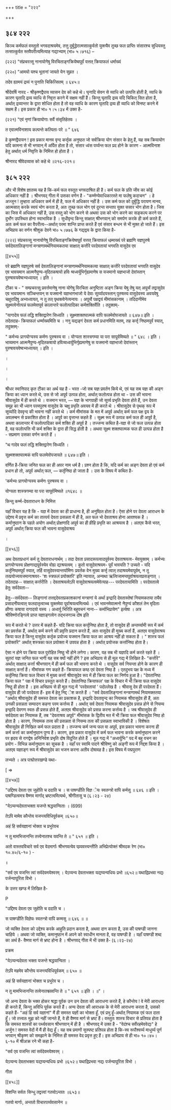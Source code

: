 +++
title = "२२२"

+++


## ३८४ २२२
किञ्च कर्मफलं वस्तुतो भगवदाश्रयमेव, तत्तु दुर्बुद्धेरात्मसात्कुर्वतो युक्त्यैव तुच्छ फल प्राप्तिः संसारश्च सुधियस्तु तत्सात्कुर्वत स्तवैपरीत्यमित्याह गद्याभ्याम् (भा० ५।७१६) – 

(२२२) "संप्रचरत्सु नानायोगेषु विरचिताङ्गक्रियेष्वपूर्वं यत्तत् क्रियाफलं धर्माख्यं 

(२२०) "आमयो यश्च भूतानां जायते येन सुव्रत । 

तदेव ह्यामयं द्रव्यं न पुनाति चिकित्सितम् ॥ ६४५॥ 

श्रीदेवर्षि नारद - श्रीकृष्णद्वैपाय व्यासन देव को कहे थे। घृनादि सेवन से व्याधि को उत्पत्ति होती है, व्याधि के कारण घृतादि द्रव्य व्याधि से निवृत्त करने में सक्षम नहीं हैं। किन्तु घृतादि द्रव्य यदि चिकित् सित होता है, अर्थात् द्रव्यान्तर के द्वारा शोधित होता है तो वह व्याधि के कारण घृतादि द्रव्य ही व्याधि को विनष्ट करने में सक्षम हैं। इस प्रकार ही भा० १।५।३४ में उक्त है- 

(२२१) "एवं नृणां क्रियायोगाः सर्वे संसृतिहेतवः । 

त एवात्मविनाशाय कल्पन्ते कल्पिताः परे ॥ " ६४६ 

हे कृष्णद्वैपायन ! इस प्रकार मानव वृन्द कर्त्तृक अनुष्ठत जो सर्वक्रिया योग संसार के हेतु हैं, यह सब क्रियायोग यदि कामना से भी भगवान् में अर्पित होता है तो, संसार ध्वंस पर्य्यन्त फल प्रद होने के कारण - आत्मविनाश हेतु अर्थात् धर्म निवृत्ति के निमित्त हो होता है । 

श्रीनारद श्रीवेदव्यास को कहे थे ॥२१६-२२१॥ 


## ३८५ २२२
और भी विशेष ज्ञातव्य यह है कि-कर्म फल वस्तुत भगवदाश्रित ही है। कर्म फल के प्रति जीव का कोई अधिकार नहीं है । श्रीभगवद् गीता में उसका वर्णन है - "कर्म्मण्येवाधिकारस्ते मा फलेषु कदाचन" । हे अज्जुन ! तुम्हारा अधिकार कर्म में ही है, फल में अधिकार नहीं है । उस कर्म फल को दुर्बुद्धि परायण मानव, आत्मसात् करके स्वयं भोग करता है, अतः तुच्छ फल भोग एवं दुरन्त सन्ताप युक्त ससार भोग होता है। जिस का जिस में अधिकार नहीं है, उस वस्तु को भोग करने से अथवा उस को भोग करने का सङ्कल्प करने पर दुर्भोग उपस्थित होना स्वाभाविक है । सुधीवृन्द किन्तु साक्षात् श्रीभगवान् को समर्पण करके ही कर्म करते हैं, अतः कर्म फल का वैपरीत्य--अर्थात् परमा शान्ति प्राप्त करते हैं एवं संसार बन्धन से भी मुक्त हो जाते हैं। इस अभिप्राय का वर्णन श्रीशुक देवने भा० ५।७७६ के गद्यद्वय के द्वारा किया है- 

(२२२) संप्रचरत्सु नानायोगेषु विरचिताङ्गक्रियेष्वपूर्वं यत्तत् क्रियाफलं धम्र्माख्यं परे ब्रह्मणि यज्ञपुरुषे सर्वदेवतालिङ्गानां मन्त्राणामर्थनियामकतया साक्षात् कर्त्तरि परदेवतायां भगवति वासुदेव एव 



[[४५५]]

परे ब्रह्मणि यज्ञपुरुषे सर्व देवतालिङ्गानां मन्त्राणामर्थनियामकत्या साक्षात् कर्त्तरि परदेवतायां भगवति वासुदेव एव भावयमान आत्मनैपुण्य-मृदितकषायो हविः ष्वध्वर्युभिर्गृह्यमाणेष स यजमानो यज्ञभाजो देवांस्तान् पुरुषावयवेष्वभ्यध्यायत् । इति । 

टीका च - " सम्प्रचरत्सु प्रवर्त्तमानेषु नाना योगेषु विरचिता अनुष्टिता अङ्ग क्रिया येषु तेषु यत् अपूर्व्वं तद्वासुदेव एव भावयमानः सञ्चिन्तयन् स यजमानो यज्ञभागभाजो ये देवाः सूर्य्यादयस्तान् पुरुषस्य वासुदेवस्य अवयवेषु चक्षुरादिषु अभ्यध्यायत्, न तु तत् पृथक्त्वेनेत्यन्वयः । अपूर्व्वे पक्षद्वयं मीमांसकानाम् । तदिदानीमेव सूक्ष्मत्वेनोत्पन्नं फलमेवापूर्व कालान्तरे फलोत्पादिका कर्मशक्तिर्वेति । तदुक्तम्- 

"यागादेय फलं तद्धि शक्तिद्वारेण सिध्यति । सूक्ष्मशक्तघात्मकं वापि फलमेवोपजायते ॥ ६४७॥ इति । तदेतदाह- क्रियाफलं धर्म्माख्यमिति च । ननु यद्यङ्गं देवता कर्म प्रधानमिति मतम्, तह कर्त्तृ निष्ठमपूर्वं स्यात्, तदुक्तम्- 

" कर्मभ्यः प्रागयोग्यस्य कर्मणः पुरुषस्य वा । योग्यता शास्त्रगम्या या परा सापूर्वमिष्यते ॥ " ६४८ । इति । भाव्यमान आत्मनैपुण्य-मृदितकषायो हविःष्वध्वर्युभिर्गृह्यमाणेषु स यजमानो यज्ञभाजो देवांस्तान् पुरुषावयवेष्वभ्यध्यायत् । इति । 

। 

। 


। 

श्रीधर स्वानिपाद कृत टीका का अर्थ यह है - भरत -जो सब यज्ञ प्रवर्तन किये थे, एवं यह सब यज्ञ की अङ्ग क्रिया का ध्यान करते थे, उस से जो अपूर्व उत्पन्न होता, अर्थात् फलोत्पन्न होता था - उस की भावना श्रीवासुदेव में ही करते थे । यजमान भरत, — यज्ञ के भागग्राही जो सूर्य्य प्रभृति देवता होते हैं, उन देवता समूह का भी ध्यान परमपुरुष वासुदेव के चक्षु प्रभृति अवयव में ही करते थे । श्रीवासुदेव से पृथक् रूप में सूर्य्यादि देववृन्द की भावना नहीं करते थे । कर्म मीमांसक के मत में अपूर्व अर्थात् कर्म फल पक्ष द्वय के अवलम्बन से प्रकाशित होता है । अपूर्व का वृत्तान्त कहते हैं । सूक्ष्म रूप में उत्पन्न कर्म फल ही अपूर्व है, अथवा कालान्तर में फलोत्पादिका कर्म शक्ति ही अपूर्व है । तज्जन्य कथित है-यज्ञ से जो फल उत्पन्न होता है, वह फलोत्पत्ति भी कर्म शक्ति के द्वारा ही सिद्ध होती है । अथवा सूक्ष्म शक्तघात्मक फल ही उत्पन्न होता है - सप्रमाण उसका वर्णन करते हैं । 

"थ गादेव फलं तद्धि शक्तिद्वारेण सिध्यति । 

सूक्ष्मशक्तयात्मकं वापि फलमेवोपजायते ॥ ६४७॥ इति । 

वर्णित है-क्रिया जनित फल का ही अपर नाम धर्म है। प्रश्न होता है कि, यदि कर्म का अङ्ग देवता हो एवं कर्म प्रधान हो तो, अपूर्व अर्थात् फल, — कर्तृनिष्ठ हो जाता है । उस के विषय में कथित है- 

'कर्मभ्यः प्रागयोग्यस्य कर्मणः पुरुषस्य वा । 

योग्यता शास्त्रगम्या या परा सापूर्वमिष्यते ॥१६४८ ॥ 

किन्तु कर्म्म-देवताराधन के निमित्त 

यहाँ विचार यह है कि - यज्ञ में देवता का ही प्राधान्य है, ही अनुष्ठित होता है। ऐसा होने पर देवता आराधन के उद्देश्य में प्रवृत्त कर्म का तात्पर्य देवता प्रसन्नता में ही है, अत फल भो देवताश्रय होना आवश्यक है । कर्मानुष्ठान के पहले अयोग अर्थात् प्रोक्षणादि अपूर्व का ही व्रीहि प्रभृति का आश्रयत्व है । अतएव कैसे भरत, अपूर्व अर्थात् क्रिया फल की भावना वासुदेवाश्रय 

। 

[[४५६]] 

अथ देवताप्रधानं कर्म तु देवताराधनार्थम् । तदा देवता प्रसादरूपत्वादपूर्वस्य देवताश्रयत्व- मेवयुक्तम् । कर्मभ्यः प्रागयोग्यस्य प्रोक्षणाद्यपूर्वस्येव वोह्य द्याश्रयत्वम् । कुतो वासुदेवाश्रयम- पूर्वं भावयति ? उच्यते - यदि कर्तृनिष्ठमपूर्वं स्यात्, तर्हि वासुदेवस्यान्तर्यामिणः प्रवर्तक वेन मुख्य कर्त्तृ त्वात् तदाश्रयमेवापूर्वम्, न तु तत्प्रयोज्ययजमानाश्रयर- 'शः स्त्रफलं प्रयोक्तरि' इति न्यायात्, अन्यथा ऋत्विजामप्यपूर्वाश्रयत्वप्रसङ्गात् । तदेतदाह-- साक्षात् कर्त्तरीति । देवताश्रयत्वेऽपि वासुदेवाश्रयत्वमेवेत्याह--- परदेवतायामिति । परदेवतात्वे हेतुः सर्वदेवता-- 

हेतुः--सर्वदेवता-- लिङ्गानां तत्तद्ददेवताप्रकाशकानां मन्त्राणां ये अर्था इन्द्रादि देवतास्तेषां नियामकतया तयैव प्रसादनीयत्वात् फलदातृत्वाच्च युक्तमेवा पूर्वाश्रयत्वमित्यर्थः । एवं भावनमेवात्मनो नैपुण्यं कौशलं तेन मृदिताः क्षीणाः कषाया रागादयो यस्य । अध्वर्यु भिरिति बहुवचनं नाना-- कर्माभिप्रायेण" इत्येषा । अत्र श्रीविष्णोरङ्गित्वे प्राप्त यज्ञाङ्गत्वेन तद्भजनञ्च दोष इति 

रूप में करते थे ? उत्तर में कहते हैं- यदि क्रिया फल कर्त्तृनिष्ठ होता है, तो वासुदेव ही अन्तर्य्यामी रूप में कर्म का प्रवर्त्तक हैं, अर्थात् कर्म करने की प्रवृत्ति प्रदान करते हैं, अतः वासुदेव ही मुख्य कर्ता हैं, अतएव वासुदेवाश्रय क्रिया फल है किन्तु वासुदेव कर्तृक प्रयोज्य यजमान क्रिया फल का आश्रय नहीं हो सकता है । " शास्त्र फलं प्रयोक्तरि" अर्थात् शस्त्रका फल प्रयोक्ता में उपपन्न होता है । अर्थात् प्रयोजक कर्त्तानिष्ठ होता है। 

ऐसा न होने पर क्रिया फल पुरोहित निष्ठु भी होने लगेगा। कारण, यह सब भी यज्ञादि कर्म करते रहते हैं । सुतरां यज्ञ जनित फल भागी यह सब क्यों नहीं होंगे ? इस अभिप्राय से ही मूल गद्य में लिखित है- "कर्त्तरि" अर्थात् साक्षात् कर्त्ता श्रीभगवान् में ही कर्म फल की भावना करते थे । वासुदेव सर्व नियन्ता होने के कारण ही साक्षात् कर्त्ता हैं। मीमांसक गण कहते हैं- क्रियाफल कष्ठ एवं देवता निष्ठ है । एतदुभय पक्ष के मध्य में कर्तृनिष्ठ क्रिया फल विचार में मुख्य कर्त्ता श्रीवासुदेव रूप में ही क्रिया फल का निर्णय हुआ है। "देवतानिष्ठ क्रिया फल " पक्ष में विचार प्रस्तुत करते हैं। देवतानिष्ठ क्रियाफल' पक्ष के विचार में भी क्रिया फल वासुदेव निष्ठु ही होता है । इस अभिप्राय से ही मूल गद्य में 'परदेवतायां ' पदोल्लेख है । श्रीवासु देव ही परदेवता हैं। वासुदेव ही जो परदेवता हैं- इस में हेतु निद्द ेश करते हैं । "सर्व देवतालिङ्गानां मन्त्राणामर्थ नियामक्ततया "अर्थात् श्रीवासुदेव ही समस्त देवता का प्रकाशक है, इन्द्रादि देवतावृन्द का नियामक श्रीवासुदेव ही हैं, अतः उनकी प्रसन्नता सम्पादन कहना परम कर्त्तव्य हैं । अर्थात् सर्व देवता नियामक श्रीवासुदेव प्रसन्न होने से नियम्य इन्द्रादि देवगण स्वतः ही प्रसन्न होते हैं, अतएव श्रीवासुदेव को प्रसन्न करना कर्त्तव्य है । जब श्रीवासुदेव ही सर्वदेवता का नियामक हैं, तब "देवताश्रय अपूर्व" मीमांसक के द्वितीय मत में भी क्रिया फल श्रीवासुदेव निष्ठ हो होता है । कारण, नियामक तत्त्व की प्रसन्नता से नियम्य तत्व की प्रसन्नता स्वाभाविकी है । विशेषतः श्रीवासुदेव ही निखिल कर्म फल प्रदाता है । तज्जन्य कर्म जन्य फल वा अपूर्व, इस प्रकार भावना करना ही कर्म कर्त्ता का कर्मानुष्ठान पुण्य है। कारण, इस प्रकार वासुदेव में कर्म फल भावना करके कर्मानुष्ठान करने पर हृदय से रागद्वेष अनिनिवेश प्रभृति दोष विदूरित होते हैं । मूल गद्य में "अध्वर्युभिः" पद में बहु वचन का प्रयोग - विभिन्न कर्मानुष्ठान का सूचक है । यहाँ पर स्वामि पादने श्रीविष्णु को अङ्गी रूप में निद्दश किया है । अतएव यज्ञाङ्ग रूप में श्रीवासुदेव का भजन करना अतीव दोषावह है। इस विषय में पद्मपुराण 



लभ्यते । अत्र पाद्मोत्तरखण्डे यथा- 

[ => 

[[४५७]]

"उद्दिश्य देवता एव जुहोति च ददाति च । स पाषण्डीति विज्ञ ेयः स्वतन्त्रो वापि कर्मसु ॥ ६४६ ॥ इति । पाषण्डित्वमत्र वैष्णव मार्गाद् भ्रष्टत्वमित्यर्थः, श्रीगीतासु च (६।२३ - २४) 

"येऽप्यन्यदेवताभक्ता यजन्ते श्रद्धयान्विताः । (699) 

तेऽपि मामेव कौन्तेय यजन्त्यविधिपूर्वकम् ॥६५०॥ 

अहं हि सर्वयज्ञानां भोक्ता च प्रभुरेवच 

न तु मामभिजानन्ति तत्त्वेनातश्च यवन्ति ते ॥ " ६५१ ॥ इति । 

अतो वास्तवविचारे सर्व एव वेदमार्गाः श्रीभगवत्येव पय्र्यवस्यन्तीति अभिप्रेत्योक्तं श्रीमदक रेण (भा० १०.४०/६-१० ) - 

॥ 

"सर्व एव यजन्ति त्वां सर्वदेवमयेश्वरम् । येऽप्यन्य देवताभक्ता यद्यप्यन्यधियः प्रभो ॥६५२॥ यथाद्रिप्रभवा नद्यः पर्जन्यापूरिता विभो । 

के उत्तर खण्ड में लिखित है- 

P 

"उद्दिश्य देवता एव जुहोति च ददाति च । 

स पाषण्डीति विज्ञेयः स्वतन्त्रो वापि कम्मसु ॥ ६४६ ॥ ॥ 

जो व्यक्ति देवता को उद्देश्य करके आहुति प्रदान करता है, अथवा दान करता है, उस की पाषण्डी जानना चाहिये । अथवा जो व्यक्ति, कमानुष्ठान में अपने को स्वाधीन मानता है, वह पाषण्डी है । यहाँ पाषण्डी शब्द का अर्थ है- वैष्णव मार्ग से भ्रष्ट होना है । श्रीभगवद् गीता में भी उक्त है- (६।२३-२४) 

प्रक्रम 

"येऽप्यन्यदेवता भक्ता यजन्ते श्रद्धयान्विता । 

तेऽपि महमेव कौन्तेय यजन्त्यविधिपूर्वकम् ॥ ६५० ॥ 

अहं हि सर्वयज्ञानां भोक्ता च प्रभुरेव च । 

न तु मामभिजानन्ति तत्वेनातश्च्यवन्ति ते ॥ " ६५१ ॥ इति । ॥" । 

जो अन्य देवता के भक्त होकर श्रद्धा पूर्वक उन उन देवता की आराधना करते हैं, हे कौन्तेय ! वे मेरी आराधना ही करते हैं, किन्तु अविधि पूर्वक करते हैं। अन्य देवता की आराधक के से मेरी आराधना करता है, उसको कहते हैं- "अहं हि सर्व यज्ञानां" मैं ही समस्त यज्ञों का भोक्ता हूँ. एवं प्रभु हूँ-अर्थात् नियामक एवं फल दाता हूँ। जो तत्त्वतः मुझ को नहीं जानते हैं, वे ही वैष्णव मार्ग से भ्रष्ट हैं। वस्तुतः शास्त्र विचार से प्रतिपन्न होता है कि समस्त शास्त्रों का पर्थ्यवसान श्रीभगवान् में ही है । श्रीभगवद् में उक्त है - "वेदंश्च सर्वेरहमेववेद्यः" हे अर्जुन ! समस्त वेदों में मैं ही वेद्य हूँ। यह सब प्रमाणों सुस्पष्ट प्रतिपन्न होता है कि-स्व रूपौश्वर्य्य माधुर्य्य पूर्ण भगवान् श्रीकृष्ण को समझाने के निमित्त ही समस्त वेद प्रवृत्त हुए हैं। इस अभिप्राय से ही भा० १०।४०।६-१० में श्रीअक्र रने भी कहा है- 

"सर्व एव यजन्ति त्वां सर्वदेवमयेश्वरम् । 

येऽप्यन्य देवताभक्ता यद्यप्यन्यधियः प्रभो ॥६५२॥ यथाद्रिप्रभवा नद्यः पर्जन्यापूरिता विभो । 

गीता 

[[४५८]] 



विशन्ति सर्वतः सिन्धु तद्वत्त्वां गतयोऽन्ततः ॥६५३॥ 

गतयो मार्गाः, अन्ततो विचारपर्य्यवसानेन ॥ 
